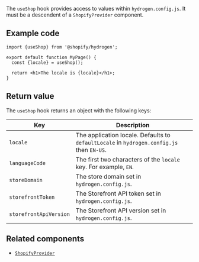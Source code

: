 <!-- This file is generated from source code in the Shopify/hydrogen repo. Edit the files in /packages/hydrogen/src/foundation/useShop and run 'yarn generate-docs' at the root of this repo. For more information, refer to https://github.com/Shopify/shopify-dev/blob/main/content/internal/operations/reference-docs/hydrogen.md. -->

The `useShop` hook provides access to values within `hydrogen.config.js`. It must be a descendent of a `ShopifyProvider` component.

## Example code

```tsx
import {useShop} from '@shopify/hydrogen';

export default function MyPage() {
  const {locale} = useShop();

  return <h1>The locale is {locale}</h1>;
}
```

## Return value

The `useShop` hook returns an object with the following keys:

| Key                    | Description                                                                               |
| ---------------------- | ----------------------------------------------------------------------------------------- |
| `locale`               | The application locale. Defaults to `defaultLocale` in `hydrogen.config.js` then `EN-US`. |
| `languageCode`         | The first two characters of the `locale` key. For example, `EN`.                          |
| `storeDomain`          | The store domain set in `hydrogen.config.js`.                                             |
| `storefrontToken`      | The Storefront API token set in `hydrogen.config.js`.                                     |
| `storefrontApiVersion` | The Storefront API version set in `hydrogen.config.js`.                                   |

## Related components

- [`ShopifyProvider`](/api/hydrogen/components/global/shopifyprovider)
